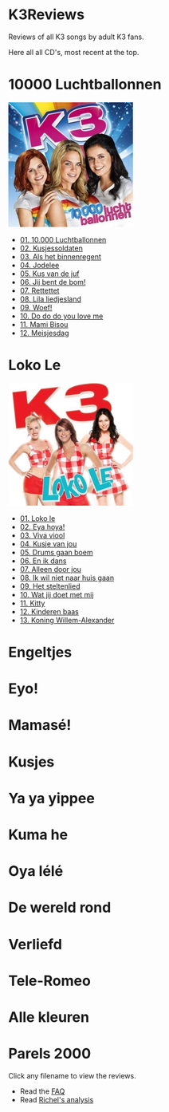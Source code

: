 # K3Reviews

Reviews of all K3 songs by adult K3 fans.

Here all all CD's, most recent at the top.

# 10000 Luchtballonnen

![10000 Luchtballonnen](Reviews/10000Luchtballonnen.jpg)

 * [01. 10.000 Luchtballonnen](Reviews/10000Luchtballonnen.md)
 * [02. Kusjessoldaten](Reviews/Kusjessoldaten.md)
 * [03. Als het binnenregent](Reviews/AlsHetBinnenRegent.md)
 * [04. Jodelee](Reviews/Jodelee.md)
 * [05. Kus van de juf](Reviews/KusVanDeJuf.md)
 * [06. Jij bent de bom!](Reviews/JijBentDeBom.md)
 * [07. Rettettet](Reviews/Rettettet.md)
 * [08. Lila liedjesland](Reviews/LilaLiedjesland.md)
 * [09. Woef!](Reviews/Woef.md)
 * [10. Do do do you love me](Reviews/DoDoDoYouLoveMe.md)
 * [11. Mami Bisou](Reviews/MamiBisou.md)
 * [12. Meisjesdag](Reviews/Meisjesdag.md)

# Loko Le

![Loko Le](Reviews/LokoLe.jpg)

 * [01. Loko le](Reviews/LokoLe.md)
 * [02. Eya hoya!](Reviews/EyaHoya.md)
 * [03. Viva viool](Reviews/VivaViool.md)
 * [04. Kusje van jou](Reviews/KusjeVanJou.md)
 * [05. Drums gaan boem](Reviews/DrumsGaanBoem.md)
 * [06. En ik dans](Reviews/EnIkDans.md)
 * [07. Alleen door jou](Reviews/AlleenDoorJou.md)
 * [08. Ik wil niet naar huis gaan](Reviews/IkWilNietNaarHuisGaan.md)
 * [09. Het steltenlied](Reviews/HetSteltenlied.md)
 * [10. Wat jij doet met mij](Reviews/WatJijDoetMetMij.md)
 * [11. Kitty](Reviews/Kitty.md)
 * [12. Kinderen baas](Reviews/KinderenBaas.md)
 * [13. Koning Willem-Alexander](Reviews/KoningWillemAlexander.md)

# Engeltjes
# Eyo!
# Mamasé!
# Kusjes
# Ya ya yippee
# Kuma he
# Oya lélé
# De wereld rond
# Verliefd
# Tele-Romeo 
# Alle kleuren
# Parels 2000

Click any filename to view the reviews.

 * Read the [FAQ](Faq.md)
 * Read [Richel's analysis](AnalysisRichel.md)
